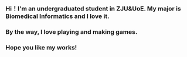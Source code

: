 ### Hi！I'm an undergraduated student in ZJU&UoE. My major is Biomedical Informatics and I love it.
### By the way, I love playing and making games.
### Hope you like my works!

<!--
**YiCQi/YiCQi** is a ✨ _special_ ✨ repository because its `README.md` (this file) appears on your GitHub profile.

Here are some ideas to get you started:

- 🔭 I’m currently working on ...
- 🌱 I’m currently learning ...
- 👯 I’m looking to collaborate on ...
- 🤔 I’m looking for help with ...
- 💬 Ask me about ...
- 📫 How to reach me: ...
- 😄 Pronouns: ...
- ⚡ Fun fact: ...
-->

